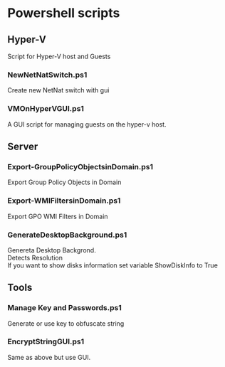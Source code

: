 # Powershell scripts

## Hyper-V
Script for Hyper-V host and Guests

### NewNetNatSwitch.ps1
Create new NetNat switch with gui

### VMOnHyperVGUI.ps1
A GUI script for managing guests on the hyper-v host.

## Server

### Export-GroupPolicyObjectsinDomain.ps1
Export Group Policy Objects in Domain

### Export-WMIFiltersinDomain.ps1
Export GPO WMI Filters in Domain 

### GenerateDesktopBackground.ps1
Genereta Desktop Backgrond.  
Detects Resolution  
If you want to show disks information set variable ShowDiskInfo to True

## Tools

### Manage Key and Passwords.ps1
Generate or use key to obfuscate string

### EncryptStringGUI.ps1
Same as above but use GUI. 
